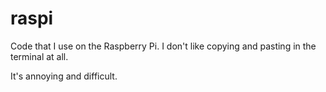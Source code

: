 raspi
=====
Code that I use on the Raspberry Pi.
I don't like copying and pasting in the terminal at all.

It's annoying and difficult.
